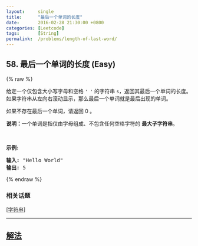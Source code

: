 ```yaml
---
layout:     single
title:      "最后一个单词的长度"
date:       2016-02-28 21:30:00 +0800
categories: [Leetcode]
tags:       [String]
permalink:  /problems/length-of-last-word/
---
```


## 58. 最后一个单词的长度 (Easy)

{% raw %}

<p>给定一个仅包含大小写字母和空格&nbsp;<code>&#39; &#39;</code>&nbsp;的字符串 <code>s</code>，返回其最后一个单词的长度。如果字符串从左向右滚动显示，那么最后一个单词就是最后出现的单词。</p>

<p>如果不存在最后一个单词，请返回 0&nbsp;。</p>

<p><strong>说明：</strong>一个单词是指仅由字母组成、不包含任何空格字符的 <strong>最大子字符串</strong>。</p>

<p>&nbsp;</p>

<p><strong>示例:</strong></p>

<pre><strong>输入:</strong> &quot;Hello World&quot;
<strong>输出:</strong> 5
</pre>

{% endraw %}

### 相关话题
  [[字符串](https://github.com/openset/leetcode/tree/master/tag/string/README.md)]

---

## [解法](https://github.com/openset/leetcode/tree/master/problems/length-of-last-word)
